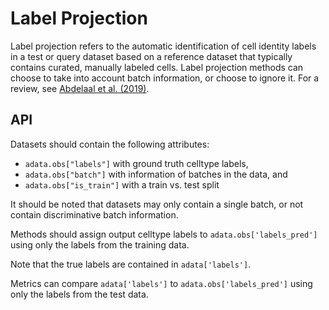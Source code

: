 # Label Projection

Label projection refers to the automatic identification of cell identity labels in a test or query dataset based on a reference dataset that typically contains curated, manually labeled cells. Label projection methods can choose to take into account batch information, or choose to ignore it. For a review, see [Abdelaal et al. (2019)](https://doi.org/10.1186/s13059-019-1795-z).

## API

Datasets should contain the following attributes:

* `adata.obs["labels"]` with ground truth celltype labels,
* `adata.obs["batch"]` with information of batches in the data, and
* `adata.obs["is_train"]` with a train vs. test split

It should be noted that datasets may only contain a single batch, or not contain discriminative batch information.

Methods should assign output celltype labels to `adata.obs['labels_pred']` using only the labels from the training data.

Note that the true labels are contained in `adata['labels']`.

Metrics can compare `adata['labels']` to `adata.obs['labels_pred']` using only the labels from the test data.
